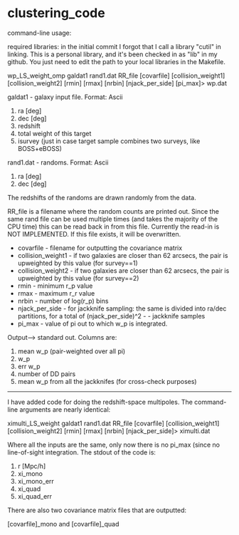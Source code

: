 # clustering_code

command-line usage:

required libraries: in the initial commit I forgot that I call a library "cutil" in linking. This is a personal library, and it's been checked in as "lib" in my github. You just need to edit the path to your local libraries in the Makefile.

wp_LS_weight_omp galdat1 rand1.dat RR_file [covarfile] [collision_weight1] [collision_weight2] [rmin] [rmax] [nrbin] [njack_per_side] [pi_max]> wp.dat

galdat1 - galaxy input file. Format: Ascii
  1) ra [deg]
  2) dec [deg]
  3) redshift
  4) total weight of this target
  5) isurvey (just in case target sample combines two surveys, like BOSS+eBOSS)
  
rand1.dat - randoms. Format: Ascii
  1) ra [deg]
  2) dec [deg]
  
The redshifts of the randoms are drawn randomly from the data.

RR_file is a filename where the random counts are printed out. Since the same rand file can be used multiple times (and takes the majority of the CPU time) this can be read back in from this file. Currently the read-in is NOT IMPLEMENTED. If this file exists, it will be overwritten.

- covarfile - filename for outputting the covariance matrix
- collision_weight1 - if two galaxies are closer than 62 arcsecs, the pair is upweighted by this value (for survey==1)
- collision_weight2 - if two galaxies are closer than 62 arcsecs, the pair is upweighted by this value (for survey==2)
- rmin - minimum r_p value
- rmax - maximum r_r value
- nrbin - number of log(r_p) bins
- njack_per_side - for jackknife sampling: the same is divided into ra/dec partitions, for a total of (njack_per_side)^2 - - jackknife samples
- pi_max - value of pi out to which w_p is integrated.

Output--> standard out. Columns are:
  1)  mean w_p (pair-weighted over all pi)
  2)  w_p
  3) err w_p
  4) number of DD pairs
  5) mean w_p from all the jackknifes (for cross-check purposes)
  
---------------------------------------------------------------------------------

I have added code for doing the redshift-space multipoles. The command-line arguments are nearly identical:

ximulti_LS_weight galdat1 rand1.dat RR_file [covarfile] [collision_weight1] [collision_weight2] [rmin] [rmax] [nrbin] [njack_per_side]> ximulti.dat

Where all the inputs are the same, only now there is no pi_max (since no line-of-sight integration. The stdout of the code is:

 1) r [Mpc/h]
 2) xi_mono
 3) xi_mono_err
 4) xi_quad
 5) xi_quad_err

There are also two covariance matrix files that are outputted:

[covarfile]_mono and [covarfile]_quad

